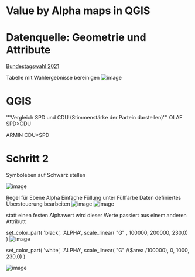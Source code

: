 # Value by Alpha maps in QGIS

# Datenquelle: Geometrie und Attribute
[Bundestagswahl 2021](https://www.bundeswahlleiterin.de/bundestagswahlen/2021/ergebnisse/bund-99.html) 

Tabelle mit Wahlergebnisse bereinigen
![image](https://github.com/s91180/DTM/assets/134684032/0c170406-8bdf-4517-9250-7eba8c943ef0)

# QGIS
'''Vergleich SPD und CDU (Stimmenstärke der Partein darstellen)'''
OLAF
SPD>CDU

ARMIN
CDU<SPD

# Schritt 2
Symboleben auf Schwarz stellen
       
![image](https://github.com/s91180/DTM/assets/134684032/c1e3be4e-af85-4660-b380-6d6927f69767)

Regel für Ebene Alpha
Einfache Füllung unter Füllfarbe Daten definiertes Übersteuerung bearbeiten
![image](https://github.com/s91180/DTM/assets/134684032/c94b1e3a-df1c-4f1c-8126-fcf3f737cf9b)
![image](https://github.com/s91180/DTM/assets/134684032/76f4c3ee-b439-47a7-9513-940aa6877d49)

statt einen festen Alphawert wird dieser Werte passiert aus einem anderen Attributt 
        
set_color_part( 
'black',
'ALPHA',
  scale_linear( 
   "G" ,
   100000, 200000,
230,0)
   )
![image](https://github.com/s91180/DTM/assets/134684032/739fe7b7-4739-4f88-826a-d77c028b593c)

set_color_part( 
'white',
'ALPHA',
  scale_linear( 
   "G" /($area /100000),
  0, 1000,
230,0)
   )
        
![image](https://github.com/s91180/DTM/assets/134684032/44f89d90-5111-4657-9c93-70b74fd83c4f)
